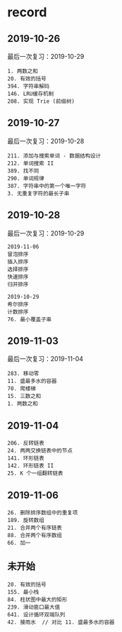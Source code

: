 # record

## 2019-10-26

最后一次复习：2019-10-29

```
1. 两数之和
20. 有效的括号
394. 字符串解码
146. LRU缓存机制
208. 实现 Trie (前缀树)
```

## 2019-10-27

最后一次复习：2019-10-28

```
211. 添加与搜索单词 - 数据结构设计
212. 单词搜索 II
389. 找不同
290. 单词规律
387. 字符串中的第一个唯一字符
3. 无重复字符的最长子串
```

## 2019-10-28

最后一次复习：2019-10-29

```
2019-11-06
冒泡排序
插入排序
选择排序
快速排序
归并排序

2019-10-29
希尔排序
计数排序
76. 最小覆盖子串
```

## 2019-11-03

最后一次复习：2019-11-04

```
283. 移动零
11. 盛最多水的容器
70. 爬楼梯
15. 三数之和
1. 两数之和
```

## 2019-11-04

```
206. 反转链表
24. 两两交换链表中的节点
141. 环形链表
142. 环形链表 II
25. K 个一组翻转链表
```

## 2019-11-06

```
26. 删除排序数组中的重复项
189. 旋转数组
21. 合并两个有序链表
88. 合并两个有序数组
66. 加一
```

## 未开始

```
20. 有效的括号
155. 最小栈
84. 柱状图中最大的矩形
239. 滑动窗口最大值
641. 设计循环双端队列
42. 接雨水  // 对比 11. 盛最多水的容器
```
